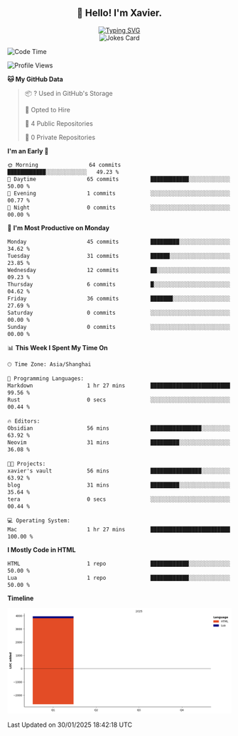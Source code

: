 <h2 align="center">👋 Hello! I'm Xavier.</h2>

<!-- typing svg starts -->
<div align="center">
 <a href="https://git.io/typing-svg"><img src="https://readme-typing-svg.demolab.com?font=Fira+Code&size=16&pause=1000&color=FFFFFFF0&width=435&lines=Fear+is+temporary.+Regret+is+forever." alt="Typing SVG" /></a>
</div>
<!-- typing svg ends -->

<!-- jokes card -->
<div align="center">
 <img src="https://readme-jokes.vercel.app/api?hideBorder" alt="Jokes Card" />
</div>

<!--START_SECTION:waka-->
![Code Time](http://img.shields.io/badge/Code%20Time-217%20hrs%2023%20mins-blue)

![Profile Views](http://img.shields.io/badge/Profile%20Views-4-blue)

**🐱 My GitHub Data** 

> 📦 ? Used in GitHub's Storage 
 > 
> 💼 Opted to Hire
 > 
> 📜 4 Public Repositories 
 > 
> 🔑 0 Private Repositories 
 > 
**I'm an Early 🐤** 

```text
🌞 Morning                64 commits          ████████████░░░░░░░░░░░░░   49.23 % 
🌆 Daytime                65 commits          ████████████░░░░░░░░░░░░░   50.00 % 
🌃 Evening                1 commits           ░░░░░░░░░░░░░░░░░░░░░░░░░   00.77 % 
🌙 Night                  0 commits           ░░░░░░░░░░░░░░░░░░░░░░░░░   00.00 % 
```
📅 **I'm Most Productive on Monday** 

```text
Monday                   45 commits          █████████░░░░░░░░░░░░░░░░   34.62 % 
Tuesday                  31 commits          ██████░░░░░░░░░░░░░░░░░░░   23.85 % 
Wednesday                12 commits          ██░░░░░░░░░░░░░░░░░░░░░░░   09.23 % 
Thursday                 6 commits           █░░░░░░░░░░░░░░░░░░░░░░░░   04.62 % 
Friday                   36 commits          ███████░░░░░░░░░░░░░░░░░░   27.69 % 
Saturday                 0 commits           ░░░░░░░░░░░░░░░░░░░░░░░░░   00.00 % 
Sunday                   0 commits           ░░░░░░░░░░░░░░░░░░░░░░░░░   00.00 % 
```


📊 **This Week I Spent My Time On** 

```text
🕑︎ Time Zone: Asia/Shanghai

💬 Programming Languages: 
Markdown                 1 hr 27 mins        █████████████████████████   99.56 % 
Rust                     0 secs              ░░░░░░░░░░░░░░░░░░░░░░░░░   00.44 % 

🔥 Editors: 
Obsidian                 56 mins             ████████████████░░░░░░░░░   63.92 % 
Neovim                   31 mins             █████████░░░░░░░░░░░░░░░░   36.08 % 

🐱‍💻 Projects: 
xavier's vault           56 mins             ████████████████░░░░░░░░░   63.92 % 
blog                     31 mins             █████████░░░░░░░░░░░░░░░░   35.64 % 
tera                     0 secs              ░░░░░░░░░░░░░░░░░░░░░░░░░   00.44 % 

💻 Operating System: 
Mac                      1 hr 27 mins        █████████████████████████   100.00 % 
```

**I Mostly Code in HTML** 

```text
HTML                     1 repo              ████████████░░░░░░░░░░░░░   50.00 % 
Lua                      1 repo              ████████████░░░░░░░░░░░░░   50.00 % 
```



**Timeline**

![Lines of Code chart](https://raw.githubusercontent.com/xavier2code/xavier2code/main/assets/bar_graph.png)


 Last Updated on 30/01/2025 18:42:18 UTC
<!--END_SECTION:waka-->
